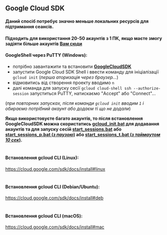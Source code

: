 ## Google Cloud SDK
#### Даний спосіб потребує значно меньше локальних ресурсів для підтримання сеансів. 
#### Підходить для використання 20-50 акаунтів з 1 ПК, якщо маєте змогу задіяти більше акаунтів [Вам сюди](https://github.com/Operation-Stop-russia/CYBER_HAIL#readme)
#### GoogleShell через PuTTY (Windows): 
- потрібно завантажити та встановити **[GoogleCloudSDK](https://dl.google.com/dl/cloudsdk/channels/rapid/GoogleCloudSDKInstaller.exe)**
- запустити Google Cloud SDK Shell і ввести команду для ініціалізації `gcloud init` (*перша аторизація через браузер...*)
- відмовитись від створення проекту вводимо `n`
- далі команда для запуску сесії `gcloud cloud-shell ssh --authorize-session`
запуститься PuTTY, натискаємо "Accept" або "Connect"...    
    
(*при повторних запусках, після команди `gcloud init` вводим `1` і обираємо потрібний акаунт або додаєм ті що не додали*)

**Якщо використовуєте багато акаунтів, то після встановлення GoogleCloudSDK можна скористатись [gcloud_init.bat](https://raw.githubusercontent.com/Operation-Stop-russia/Gcloudshell_ddos/main/GShellSDK/gcloud_init.bat) для додавання акаунтів та для запуску сесій [start_sessions.bat](https://raw.githubusercontent.com/Operation-Stop-russia/Gcloudshell_ddos/main/GShellSDK/start_sessions.bat) або [start_sessions_p.bat (*з паузою*)](https://raw.githubusercontent.com/Operation-Stop-russia/Gcloudshell_ddos/main/GShellSDK/start_sessions_p.bat) або  [start_sessions_t.bat (*з таймаутом 10 сек*)](https://raw.githubusercontent.com/Operation-Stop-russia/Gcloudshell_ddos/main/GShellSDK/start_sessions_t.bat).**
#
#
#### Встановлення gcloud CLI (Linux):    
https://cloud.google.com/sdk/docs/install#linux
#
#### Встановлення gcloud CLI (Debian/Ubuntu):    
https://cloud.google.com/sdk/docs/install#deb
#
#### Встановлення gcloud CLI (macOS):    
https://cloud.google.com/sdk/docs/install#mac
